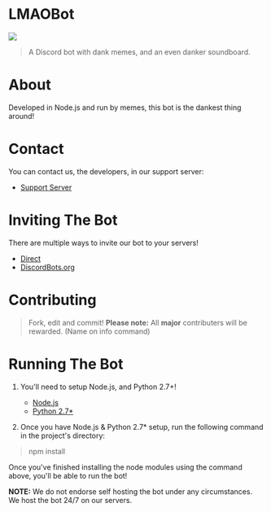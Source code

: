 LMAOBot
=======

<img src="https://discordbots.org/api/widget/398413630149885952.svg?sanitize=true">

> A Discord bot with dank memes, and an even danker soundboard.

# About

Developed in Node.js and run by memes, this bot is the dankest thing around!

# Contact

You can contact us, the developers, in our support server:

* [Support Server](https://discordapp.com/invite/aQ25yFy)
	
# Inviting The Bot

There are multiple ways to invite our bot to your servers!

* [Direct](https://discordapp.com/oauth2/authorize/?permissions=1341643969&scope=bot&client_id=398413630149885952)
* [DiscordBots.org](https://discordbots.org/bot/398413630149885952)

	
# Contributing

> Fork, edit and commit!
**Please note:** All **major** contributers will be rewarded. (Name on info command)

# Running The Bot
1. You'll need to setup Node.js, and Python 2.7+!

	* [Node.js](https://nodejs.org/en/)
	* [Python 2.7*](https://www.python.org/)

2. Once you have Node.js & Python 2.7* setup, run the following command in the project's directory:

> npm install

Once you've finished installing the node modules using the command above, you'll be able to run the bot!

**NOTE:** We do not endorse self hosting the bot under any circumstances. We host the bot 24/7 on our servers.

